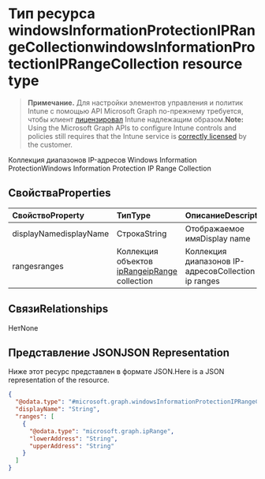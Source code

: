 # <a name="windowsinformationprotectioniprangecollection-resource-type"></a><span data-ttu-id="fbf1f-101">Тип ресурса windowsInformationProtectionIPRangeCollection</span><span class="sxs-lookup"><span data-stu-id="fbf1f-101">windowsInformationProtectionIPRangeCollection resource type</span></span>

> <span data-ttu-id="fbf1f-102">**Примечание.** Для настройки элементов управления и политик Intune с помощью API Microsoft Graph по-прежнему требуется, чтобы клиент [лицензировал](https://go.microsoft.com/fwlink/?linkid=839381) Intune надлежащим образом.</span><span class="sxs-lookup"><span data-stu-id="fbf1f-102">**Note:** Using the Microsoft Graph APIs to configure Intune controls and policies still requires that the Intune service is [correctly licensed](https://go.microsoft.com/fwlink/?linkid=839381) by the customer.</span></span>

<span data-ttu-id="fbf1f-103">Коллекция диапазонов IP-адресов Windows Information Protection</span><span class="sxs-lookup"><span data-stu-id="fbf1f-103">Windows Information Protection IP Range Collection</span></span>
## <a name="properties"></a><span data-ttu-id="fbf1f-104">Свойства</span><span class="sxs-lookup"><span data-stu-id="fbf1f-104">Properties</span></span>
|<span data-ttu-id="fbf1f-105">Свойство</span><span class="sxs-lookup"><span data-stu-id="fbf1f-105">Property</span></span>|<span data-ttu-id="fbf1f-106">Тип</span><span class="sxs-lookup"><span data-stu-id="fbf1f-106">Type</span></span>|<span data-ttu-id="fbf1f-107">Описание</span><span class="sxs-lookup"><span data-stu-id="fbf1f-107">Description</span></span>|
|:---|:---|:---|
|<span data-ttu-id="fbf1f-108">displayName</span><span class="sxs-lookup"><span data-stu-id="fbf1f-108">displayName</span></span>|<span data-ttu-id="fbf1f-109">Строка</span><span class="sxs-lookup"><span data-stu-id="fbf1f-109">String</span></span>|<span data-ttu-id="fbf1f-110">Отображаемое имя</span><span class="sxs-lookup"><span data-stu-id="fbf1f-110">Display name</span></span>|
|<span data-ttu-id="fbf1f-111">ranges</span><span class="sxs-lookup"><span data-stu-id="fbf1f-111">ranges</span></span>|<span data-ttu-id="fbf1f-112">Коллекция объектов [ipRange](../resources/intune_mam_iprange.md)</span><span class="sxs-lookup"><span data-stu-id="fbf1f-112">[ipRange](../resources/intune_mam_iprange.md) collection</span></span>|<span data-ttu-id="fbf1f-113">Коллекция диапазонов IP-адресов</span><span class="sxs-lookup"><span data-stu-id="fbf1f-113">Collection of ip ranges</span></span>|

## <a name="relationships"></a><span data-ttu-id="fbf1f-114">Связи</span><span class="sxs-lookup"><span data-stu-id="fbf1f-114">Relationships</span></span>
<span data-ttu-id="fbf1f-115">Нет</span><span class="sxs-lookup"><span data-stu-id="fbf1f-115">None</span></span>
## <a name="json-representation"></a><span data-ttu-id="fbf1f-116">Представление JSON</span><span class="sxs-lookup"><span data-stu-id="fbf1f-116">JSON Representation</span></span>
<span data-ttu-id="fbf1f-117">Ниже этот ресурс представлен в формате JSON.</span><span class="sxs-lookup"><span data-stu-id="fbf1f-117">Here is a JSON representation of the resource.</span></span>
<!-- {
  "blockType": "resource",
  "@odata.type": "microsoft.graph.windowsInformationProtectionIPRangeCollection"
}
-->
``` json
{
  "@odata.type": "#microsoft.graph.windowsInformationProtectionIPRangeCollection",
  "displayName": "String",
  "ranges": [
    {
      "@odata.type": "microsoft.graph.ipRange",
      "lowerAddress": "String",
      "upperAddress": "String"
    }
  ]
}
```



